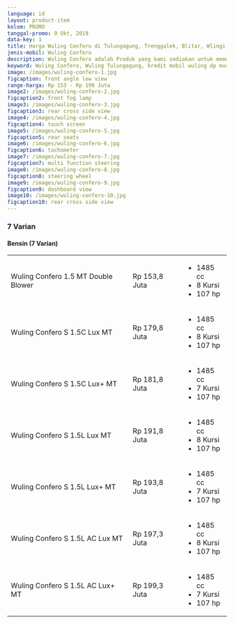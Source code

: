 ```yaml
---
language: id
layout: product-item
kolom: PROMO
tanggal-promo: 9 Okt, 2019
data-key: 1
title: Harga Wuling Confero di Tulungagung, Trenggalek, Blitar, Wlingi, Kediri, Pare dan Nganjuk
jenis-mobil: Wuling Confero
description: Wuling Confero adalah Produk yang kami sediakan untuk memenuhi kebutuhan Anda, Update PROMO, DISKON, PRODUK BARU dan HARGA TERBARU tentang Wuling Confero di sini.
keyword: Wuling Confero, Wuling Tulungagung, kredit mobil wuling dp murah, kredit dp murah wuling, mobil wulling, harga kredit wuling, wuling harga kredit, harga mobil baru wuling, wu ling confero, harga baru wuling, harga terbaru wuling, berapa harga wuling confero, harga wuling confero terbaru, bengkel resmi wuling
image: /images/wuling-confero-1.jpg
figcaption: front angle low view
range-harga: Rp 153 - Rp 199 Juta
image2: /images/wuling-confero-2.jpg
figcaption2: front fog lamp
image3: /images/wuling-confero-3.jpg
figcaption3: rear cross side view
image4: /images/wuling-confero-4.jpg
figcaption4: touch screen
image5: /images/wuling-confero-5.jpg
figcaption5: rear seats
image6: /images/wuling-confero-6.jpg
figcaption6: tachometer
image7: /images/wuling-confero-7.jpg
figcaption7: multi function steering
image8: /images/wuling-confero-8.jpg
figcaption8: steering wheel
image9: /images/wuling-confero-9.jpg
figcaption9: dashboard view
image10: /images/wuling-confero-10.jpg
figcaption10: rear cross side view
---
```

<amp-accordion class="border-top">
    <section>
        <h3>7 Varian</h3>
        <amp-accordion>
            <section>
                <h4>Bensin <span>(7 Varian)</span>
                </h4>
                <div class="variants-compare-list">
                    <table>
                        <tbody>
                            <tr>
                                <td>
                                    <a title="Wuling Confero 1.5 MT Double Blower">Wuling Confero 1.5 MT Double Blower </a>
                                </td>
                                <td>
                                    <span class="card-panel-price">Rp 153,8 Juta</span>
                                </td>
                                <td>
                                    <ul class="card-panel-list">
                                        <li>1485 cc</li>
                                        <li>8 Kursi</li>
                                        <li>107 hp</li>
                                    </ul>
                                </td>
                            </tr>
                            <tr>
                                <td>
                                    <a title="Wuling Confero S 1.5C Lux MT">Wuling Confero S 1.5C Lux MT </a>
                                </td>
                                <td>
                                    <span class="card-panel-price">Rp 179,8 Juta</span>
                                </td>
                                <td>
                                    <ul class="card-panel-list">
                                        <li>1485 cc</li>
                                        <li>8 Kursi</li>
                                        <li>107 hp</li>
                                    </ul>
                                </td>
                            </tr>
                            <tr>
                                <td>
                                    <a title="Wuling Confero S 1.5C Lux+ MT">Wuling Confero S 1.5C Lux+ MT </a>
                                </td>
                                <td>
                                    <span class="card-panel-price">Rp 181,8 Juta</span>
                                </td>
                                <td>
                                    <ul class="card-panel-list">
                                        <li>1485 cc</li>
                                        <li>7 Kursi</li>
                                        <li>107 hp</li>
                                    </ul>
                                </td>
                            </tr>
                            <tr>
                                <td>
                                    <a title="Wuling Confero S 1.5L Lux MT">Wuling Confero S 1.5L Lux MT </a>
                                </td>
                                <td>
                                    <span class="card-panel-price">Rp 191,8 Juta</span>
                                </td>
                                <td>
                                    <ul class="card-panel-list">
                                        <li>1485 cc</li>
                                        <li>8 Kursi</li>
                                        <li>107 hp</li>
                                    </ul>
                                </td>
                            </tr>
                            <tr>
                                <td>
                                    <a title="Wuling Confero S 1.5L Lux+ MT">Wuling Confero S 1.5L Lux+ MT </a>
                                </td>
                                <td>
                                    <span class="card-panel-price">Rp 193,8 Juta</span>
                                </td>
                                <td>
                                    <ul class="card-panel-list">
                                        <li>1485 cc</li>
                                        <li>7 Kursi</li>
                                        <li>107 hp</li>
                                    </ul>
                                </td>
                            </tr>
                            <tr>
                                <td>
                                    <a title="Wuling Confero S 1.5L AC Lux MT">Wuling Confero S 1.5L AC Lux MT </a>
                                </td>
                                <td>
                                    <span class="card-panel-price">Rp 197,3 Juta</span>
                                </td>
                                <td>
                                    <ul class="card-panel-list">
                                        <li>1485 cc</li>
                                        <li>8 Kursi</li>
                                        <li>107 hp</li>
                                    </ul>
                                </td>
                            </tr>
                            <tr>
                                <td>
                                    <a title="Wuling Confero S 1.5L AC Lux+ MT">Wuling Confero S 1.5L AC Lux+ MT </a>
                                </td>
                                <td>
                                    <span class="card-panel-price">Rp 199,3 Juta</span>
                                </td>
                                <td>
                                    <ul class="card-panel-list">
                                        <li>1485 cc</li>
                                        <li>7 Kursi</li>
                                        <li>107 hp</li>
                                    </ul>
                                </td>
                            </tr>
                        </tbody>
                    </table>
                </div>
            </section>
        </amp-accordion>
    </section>
</amp-accordion>
